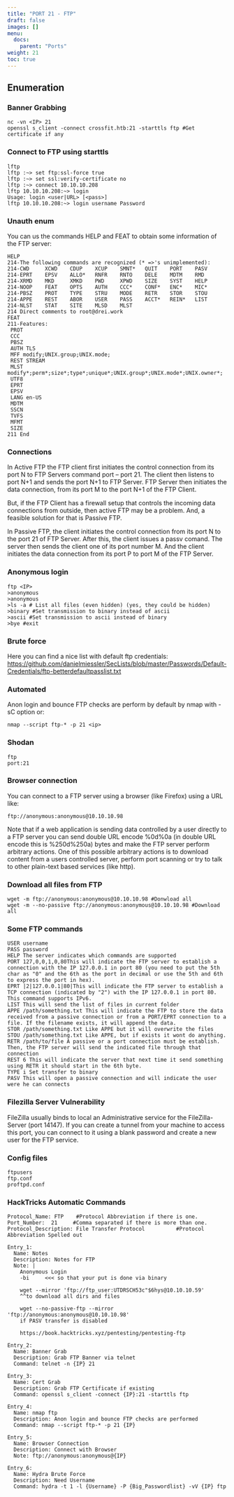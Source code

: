 ```yaml
---
title: "PORT 21 - FTP"
draft: false
images: []
menu:
  docs:
    parent: "Ports"
weight: 21
toc: true
---
```


## Enumeration
### Banner Grabbing
```
nc -vn <IP> 21
openssl s_client -connect crossfit.htb:21 -starttls ftp #Get certificate if any
```
### Connect to FTP using starttls
```
lftp
lftp :~> set ftp:ssl-force true
lftp :~> set ssl:verify-certificate no
lftp :~> connect 10.10.10.208
lftp 10.10.10.208:~> login                       
Usage: login <user|URL> [<pass>]
lftp 10.10.10.208:~> login username Password
```
### Unauth enum
You can us the commands HELP and FEAT to obtain some information of the FTP server:
```
HELP
214-The following commands are recognized (* =>'s unimplemented):
214-CWD     XCWD    CDUP    XCUP    SMNT*   QUIT    PORT    PASV    
214-EPRT    EPSV    ALLO*   RNFR    RNTO    DELE    MDTM    RMD     
214-XRMD    MKD     XMKD    PWD     XPWD    SIZE    SYST    HELP    
214-NOOP    FEAT    OPTS    AUTH    CCC*    CONF*   ENC*    MIC*    
214-PBSZ    PROT    TYPE    STRU    MODE    RETR    STOR    STOU    
214-APPE    REST    ABOR    USER    PASS    ACCT*   REIN*   LIST    
214-NLST    STAT    SITE    MLSD    MLST    
214 Direct comments to root@drei.work
FEAT
211-Features:
 PROT
 CCC
 PBSZ
 AUTH TLS
 MFF modify;UNIX.group;UNIX.mode;
 REST STREAM
 MLST modify*;perm*;size*;type*;unique*;UNIX.group*;UNIX.mode*;UNIX.owner*;
 UTF8
 EPRT
 EPSV
 LANG en-US
 MDTM
 SSCN
 TVFS
 MFMT
 SIZE
211 End
```
### Connections
In Active FTP the FTP client first initiates the control connection from its port N to FTP Servers command port – port 21. The client then listens to port N+1 and sends the port N+1 to FTP Server. FTP Server then initiates the data connection, from its port M to the port N+1 of the FTP Client.

But, if the FTP Client has a firewall setup that controls the incoming data connections from outside, then active FTP may be a problem. And, a feasible solution for that is Passive FTP.

In Passive FTP, the client initiates the control connection from its port N to the port 21 of FTP Server. After this, the client issues a passv comand. The server then sends the client one of its port number M. And the client initiates the data connection from its port P to port M of the FTP Server.

### Anonymous login
```
ftp <IP>
>anonymous
>anonymous
>ls -a # List all files (even hidden) (yes, they could be hidden)
>binary #Set transmission to binary instead of ascii
>ascii #Set transmission to ascii instead of binary
>bye #exit
```
### Brute force
Here you can find a nice list with default ftp credentials: https://github.com/danielmiessler/SecLists/blob/master/Passwords/Default-Credentials/ftp-betterdefaultpasslist.txt
### Automated
Anon login and bounce FTP checks are perform by default by nmap with -sC option or:
```
nmap --script ftp-* -p 21 <ip>
```
### Shodan
```
ftp
port:21
```
### Browser connection
You can connect to a FTP server using a browser (like Firefox) using a URL like:
```
ftp://anonymous:anonymous@10.10.10.98
```
Note that if a web application is sending data controlled by a user directly to a FTP server you can send double URL encode %0d%0a (in double URL encode this is %250d%250a) bytes and make the FTP server perform arbitrary actions. One of this possible arbitrary actions is to download content from a users controlled server, perform port scanning or try to talk to other plain-text based services (like http).
### Download all files from FTP
```
wget -m ftp://anonymous:anonymous@10.10.10.98 #Donwload all
wget -m --no-passive ftp://anonymous:anonymous@10.10.10.98 #Download all
```
### Some FTP commands
```
USER username
PASS password
HELP The server indicates which commands are supported
PORT 127,0,0,1,0,80This will indicate the FTP server to establish a connection with the IP 127.0.0.1 in port 80 (you need to put the 5th char as "0" and the 6th as the port in decimal or use the 5th and 6th to express the port in hex).
EPRT |2|127.0.0.1|80|This will indicate the FTP server to establish a TCP connection (indicated by "2") with the IP 127.0.0.1 in port 80. This command supports IPv6.
LIST This will send the list of files in current folder
APPE /path/something.txt This will indicate the FTP to store the data received from a passive connection or from a PORT/EPRT connection to a file. If the filename exists, it will append the data.
STOR /path/something.txt Like APPE but it will overwrite the files
STOU /path/something.txt Like APPE, but if exists it wont do anything.
RETR /path/to/file A passive or a port connection must be establish. Then, the FTP server will send the indicated file through that connection
REST 6 This will indicate the server that next time it send something using RETR it should start in the 6th byte.
TYPE i Set transfer to binary
PASV This will open a passive connection and will indicate the user were he can connects 
```

### Filezilla Server Vulnerability
FileZilla usually binds to local an Administrative service for the FileZilla-Server (port 14147). If you can create a tunnel from your machine to access this port, you can connect to it using a blank password and create a new user for the FTP service.
### Config files
```
ftpusers
ftp.conf
proftpd.conf
```
### HackTricks Automatic Commands
```
Protocol_Name: FTP    #Protocol Abbreviation if there is one.
Port_Number:  21     #Comma separated if there is more than one.
Protocol_Description: File Transfer Protocol          #Protocol Abbreviation Spelled out

Entry_1:
  Name: Notes
  Description: Notes for FTP
  Note: |
    Anonymous Login
    -bi     <<< so that your put is done via binary

    wget --mirror 'ftp://ftp_user:UTDRSCH53c"$6hys@10.10.10.59'
    ^^to download all dirs and files

    wget --no-passive-ftp --mirror 'ftp://anonymous:anonymous@10.10.10.98' 
    if PASV transfer is disabled

    https://book.hacktricks.xyz/pentesting/pentesting-ftp

Entry_2:
  Name: Banner Grab
  Description: Grab FTP Banner via telnet
  Command: telnet -n {IP} 21

Entry_3:
  Name: Cert Grab
  Description: Grab FTP Certificate if existing
  Command: openssl s_client -connect {IP}:21 -starttls ftp

Entry_4:
  Name: nmap ftp
  Description: Anon login and bounce FTP checks are performed
  Command: nmap --script ftp-* -p 21 {IP}

Entry_5:
  Name: Browser Connection
  Description: Connect with Browser
  Note: ftp://anonymous:anonymous@{IP}

Entry_6:
  Name: Hydra Brute Force
  Description: Need Username
  Command: hydra -t 1 -l {Username} -P {Big_Passwordlist} -vV {IP} ftp
```